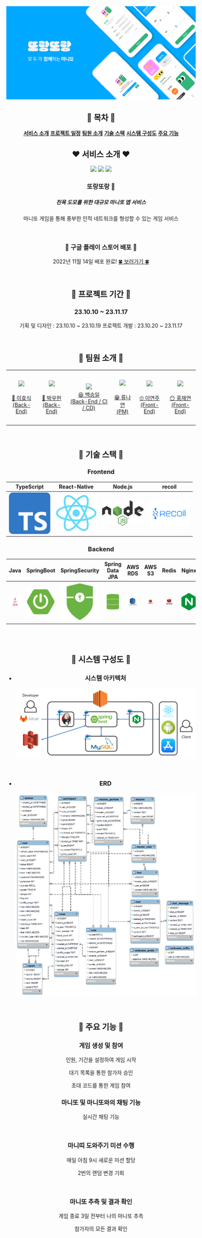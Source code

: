 <div align="center">
<img src="img/Thumbnail.png" width="">

## 🤍 목차 🤍

[**서비스 소개**](#1)
[**프로젝트 일정**](#2)
[**팀원 소개**](#3)
[**기술 스택**](#4)
[**시스템 구성도**](#5)
[**주요 기능**](#6)

## ❤️ 서비스 소개 ❤️

<div display="flex">
<img src="img/screen_one.png" width="200">
<img src="img/screen_two.png" width="200">
<img src="img/screen_three.png" width="200">
</div>

### 또랑또랑 🤩

##### 친목 도모를 위한 대규모 마니또 앱 서비스

마니또 게임을 통해 풍부한 인적 네트워크를 형성할 수 있는 게임 서비스

<div id="2"></div>
<br/>

### 🎉 구글 플레이 스토어 배포 🎉

2022년 11월 14일 배포 완료!
[🍀 보러가기 🍀](https://play.google.com/store/apps/details?id=com.ssafy.ddorangddorang)

<div id="1"></div>
<br/>

## 🧡 프로젝트 기간 🧡

### 23.10.10 ~ 23.11.17

기획 및 디자인 : 23.10.10 ~ 23.10.19
프로젝트 개발 : 23.10.20 ~ 23.11.17

<br/>

<div id="3"></div>

## 💛 팀원 소개 💛

<table>
    <tr>
        <td height="140px" align="center"> <a href="https://github.com/hy06ixk">
            <img src="https://avatars.githubusercontent.com/hy06ixk" width="140px" /> <br><br> 👑 이효식 <br>(Back-End) </a> <br></td>
        <td height="140px" align="center"> <a href="https://github.com/138901146">
            <img src="https://avatars.githubusercontent.com/138901146" width="140px" /> <br><br> 🙂 박우현 <br>(Back-End) </a> <br></td>
        <td height="140px" align="center"> <a href="https://github.com/greenTea31">
            <img src="https://avatars.githubusercontent.com/greenTea31" width="140px" /> <br> 😆 백승일 <br>(Back-End / CI / CD) </a> <br></td>
        <td height="140px" align="center"> <a href="https://github.com/ryunayeon">
            <img src="https://avatars.githubusercontent.com/ryunayeon" width="140px" /> <br><br> 😁 류나연 <br>(PM) </a> <br></td>
        <td height="140px" align="center"> <a href="https://github.com/yeonjulee812">
            <img src="https://avatars.githubusercontent.com/yeonjulee812" width="140px" /> <br><br> 🙄 이연주 <br>(Front-End) </a> <br></td>
        <td height="140px" align="center"> <a href="https://github.com/HongJaeyeon">
            <img src="https://avatars.githubusercontent.com/HongJaeyeon" width="140px" /> <br><br> 😶 홍재연 <br>(Front-End) </a> <br></td>
    </tr>
</table>

<br>

<div id="4"></div>

## 💚 기술 스택 💚

### Frontend

|                 TypeScript                 |             React-Native              |                Node.js                 |                 recoil                 |
| :----------------------------------------: | :-----------------------------------: | :------------------------------------: | :------------------------------------: |
| <img src="img/typescript.png" width="110"> | <img src="img/react.png" width="110"> | <img src="img/nodejs.png" width="110"> | <img src="img/recoil.png" width="110"> |

### Backend

|                 Java                 |                 SpringBoot                 |                 SpringSecurity                 |                Spring Data JPA                |                AWS RDS                 |                AWS S3                 |                 Redis                 |                 Nginx                 |                 Docker                 |                 Jenkins                 |
| :----------------------------------: | :----------------------------------------: | :--------------------------------------------: | :-------------------------------------------: | :------------------------------------: | :-----------------------------------: | :-----------------------------------: | :-----------------------------------: | :------------------------------------: | :-------------------------------------: |
| <img src="img/java.png" width="110"> | <img src="img/springboot.png" width="110"> | <img src="img/springsecurity.png" width="110"> | <img src="img/springdatajpa.png" width="110"> | <img src="img/awsrds.png" width="110"> | <img src="img/awss3.png" width="110"> | <img src="img/redis.png" width="110"> | <img src="img/nginx.png" width="110"> | <img src="img/docker.png" width="110"> | <img src="img/jenkins.png" width="110"> |

<br />
<br />

<div id="5"></div>

## 💙 시스템 구성도 💙

- ### 시스템 아키텍처

    <img src="img/architecture.png">

<br />

- ### ERD
    <img src="img/erd.png">

<br />

<div id="6"></div>

## 💜 주요 기능 💜

### 게임 생성 및 참여

인원, 기간을 설정하여 게임 시작

대기 목록을 통한 참가자 승인

초대 코드를 통한 게임 참여
<br/>

### 마니또 및 마니또와의 채팅 기능

실시간 채팅 기능

<br/>

### 마니띠 도와주기 미션 수행

매일 아침 9시 새로운 미션 할당

2번의 랜덤 변경 기회

<br/>

### 마니또 추측 및 결과 확인

게임 종료 3일 전부터 나의 마니또 추측

참가자의 모든 결과 확인

</div>
